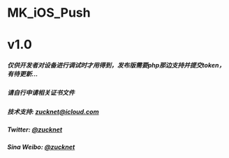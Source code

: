 MK_iOS_Push
===========

# v1.0

##### 仅供开发者对设备进行调试时才用得到，发布版需要php那边支持并提交token，有待更新...
##### 请自行申请相关证书文件
### 
##### 技术支持: [zucknet@icloud.com](zucknet@icloud.com)
### 
##### Twitter: [@zucknet](http://twitter.com/zucknet)
### 
##### Sina Weibo: [@zucknet](http://weibo.com/z3tt)